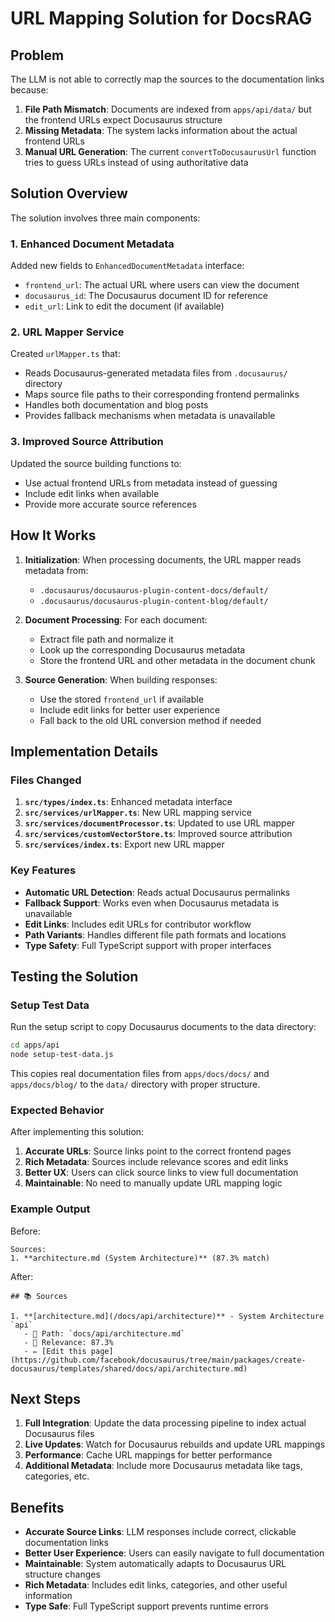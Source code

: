 # URL Mapping Solution for DocsRAG

## Problem
The LLM is not able to correctly map the sources to the documentation links because:

1. **File Path Mismatch**: Documents are indexed from `apps/api/data/` but the frontend URLs expect Docusaurus structure
2. **Missing Metadata**: The system lacks information about the actual frontend URLs
3. **Manual URL Generation**: The current `convertToDocusaurusUrl` function tries to guess URLs instead of using authoritative data

## Solution Overview

The solution involves three main components:

### 1. Enhanced Document Metadata
Added new fields to `EnhancedDocumentMetadata` interface:
- `frontend_url`: The actual URL where users can view the document
- `docusaurus_id`: The Docusaurus document ID for reference
- `edit_url`: Link to edit the document (if available)

### 2. URL Mapper Service
Created `urlMapper.ts` that:
- Reads Docusaurus-generated metadata files from `.docusaurus/` directory
- Maps source file paths to their corresponding frontend permalinks
- Handles both documentation and blog posts
- Provides fallback mechanisms when metadata is unavailable

### 3. Improved Source Attribution
Updated the source building functions to:
- Use actual frontend URLs from metadata instead of guessing
- Include edit links when available
- Provide more accurate source references

## How It Works

1. **Initialization**: When processing documents, the URL mapper reads metadata from:
   - `.docusaurus/docusaurus-plugin-content-docs/default/`
   - `.docusaurus/docusaurus-plugin-content-blog/default/`

2. **Document Processing**: For each document:
   - Extract file path and normalize it
   - Look up the corresponding Docusaurus metadata
   - Store the frontend URL and other metadata in the document chunk

3. **Source Generation**: When building responses:
   - Use the stored `frontend_url` if available
   - Include edit links for better user experience
   - Fall back to the old URL conversion method if needed

## Implementation Details

### Files Changed

1. **`src/types/index.ts`**: Enhanced metadata interface
2. **`src/services/urlMapper.ts`**: New URL mapping service
3. **`src/services/documentProcessor.ts`**: Updated to use URL mapper
4. **`src/services/customVectorStore.ts`**: Improved source attribution
5. **`src/services/index.ts`**: Export new URL mapper

### Key Features

- **Automatic URL Detection**: Reads actual Docusaurus permalinks
- **Fallback Support**: Works even when Docusaurus metadata is unavailable
- **Edit Links**: Includes edit URLs for contributor workflow
- **Path Variants**: Handles different file path formats and locations
- **Type Safety**: Full TypeScript support with proper interfaces

## Testing the Solution

### Setup Test Data
Run the setup script to copy Docusaurus documents to the data directory:

```bash
cd apps/api
node setup-test-data.js
```

This copies real documentation files from `apps/docs/docs/` and `apps/docs/blog/` to the `data/` directory with proper structure.

### Expected Behavior

After implementing this solution:

1. **Accurate URLs**: Source links point to the correct frontend pages
2. **Rich Metadata**: Sources include relevance scores and edit links
3. **Better UX**: Users can click source links to view full documentation
4. **Maintainable**: No need to manually update URL mapping logic

### Example Output

Before:
```
Sources:
1. **architecture.md (System Architecture)** (87.3% match)
```

After:
```
## 📚 Sources

1. **[architecture.md](/docs/api/architecture)** - System Architecture `api`
   - 📍 Path: `docs/api/architecture.md`
   - 🎯 Relevance: 87.3%
   - ✏️ [Edit this page](https://github.com/facebook/docusaurus/tree/main/packages/create-docusaurus/templates/shared/docs/api/architecture.md)
```

## Next Steps

1. **Full Integration**: Update the data processing pipeline to index actual Docusaurus files
2. **Live Updates**: Watch for Docusaurus rebuilds and update URL mappings
3. **Performance**: Cache URL mappings for better performance
4. **Additional Metadata**: Include more Docusaurus metadata like tags, categories, etc.

## Benefits

- **Accurate Source Links**: LLM responses include correct, clickable documentation links
- **Better User Experience**: Users can easily navigate to full documentation
- **Maintainable**: System automatically adapts to Docusaurus URL structure changes
- **Rich Metadata**: Includes edit links, categories, and other useful information
- **Type Safe**: Full TypeScript support prevents runtime errors
